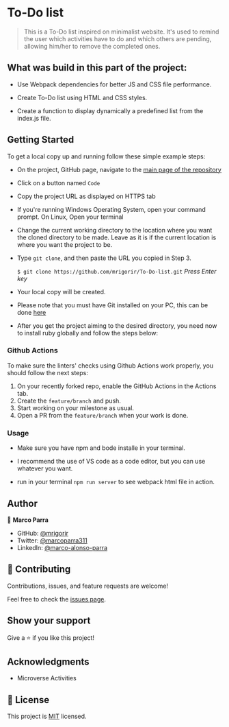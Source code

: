 # To-Do list

> This is a To-Do list inspired on minimalist website. It's used to remind the user which activities have to do and which others are pending, allowing him/her to remove the completed ones.

## What was build in this part of the project:

 - Use Webpack dependencies for better JS and CSS file performance.

 - Create To-Do list using HTML and CSS styles.

 - Create a function to display dynamically a predefined list from the index.js file.

## Getting Started

To get a local copy up and running follow these simple example steps:

- On the project, GitHub page, navigate to the [main page of the repository](https://github.com/mrigorir/To-Do-list/)

- Click on a button named `Code`

- Copy the project URL as displayed on HTTPS tab

- If you're running Windows Operating System, open your command prompt. On Linux, Open your terminal

- Change the current working directory to the location where you want the cloned directory to be made. Leave as it is if the current location is where you want the project to be.

- Type `git clone`, and then paste the URL you copied in Step 3.<br>

  `$ git clone https://github.com/mrigorir/To-Do-list.git` <em>Press Enter key</em><br>

- Your local copy will be created.

- Please note that you must have Git installed on your PC, this can be done [here](https://gist.github.com/derhuerst/1b15ff4652a867391f03)

- After you get the project aiming to the desired directory, you need now to install ruby globally and follow the steps below:


### Github Actions

To make sure the linters' checks using Github Actions work properly, you should follow the next steps:

1. On your recently forked repo, enable the GitHub Actions in the Actions tab.
2. Create the `feature/branch` and push.
3. Start working on your milestone as usual.
4. Open a PR from the `feature/branch` when your work is done.

### Usage 

- Make sure you have npm and bode installe in your terminal.

- I recommend the use of VS code as a code editor, but you can use whatever you want.

- run in your terminal `npm run server` to see webpack html file in action.

## Author

👤 **Marco Parra**

- GitHub: [@mrigorir](https://github.com/mrigorir)
- Twitter: [@marcoparra311](https://twitter.com/marcoparra311)
- LinkedIn: [@marco-alonso-parra](https://www.linkedin.com/in/marco-alonso-parra/)

## 🤝 Contributing

Contributions, issues, and feature requests are welcome!

Feel free to check the [issues page](https://github.com/mrigorir/To-Do-list/issues).


## Show your support

Give a ⭐️ if you like this project!


## Acknowledgments

- Microverse Activities


## 📝 License

This project is [MIT](https://github.com/mrigorir/To-Do-list/blob/main/LICENSE) licensed.